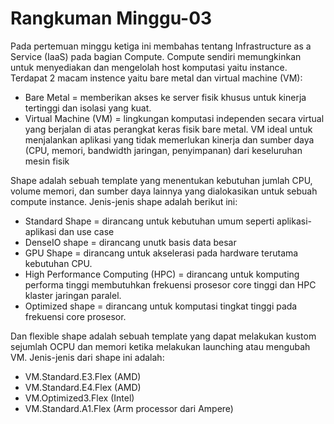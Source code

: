 <h1>Rangkuman Minggu-03</h1>
Pada pertemuan minggu ketiga ini membahas tentang Infrastructure as a Service (IaaS) pada bagian Compute. Compute sendiri memungkinkan untuk menyediakan dan mengelolah host komputasi yaitu instance. Terdapat 2 macam instence yaitu bare metal dan virtual machine (VM):

- Bare Metal = memberikan akses ke server fisik khusus untuk kinerja tertinggi dan isolasi yang kuat.
- Virtual Machine (VM) = lingkungan komputasi independen secara virtual yang berjalan di atas perangkat keras fisik bare metal. VM ideal untuk menjalankan aplikasi yang tidak memerlukan kinerja dan sumber daya (CPU, memori, bandwidth jaringan, penyimpanan) dari keseluruhan mesin fisik

Shape adalah sebuah template yang menentukan kebutuhan jumlah CPU, volume memori, dan sumber daya lainnya yang dialokasikan untuk sebuah compute instance. Jenis-jenis shape adalah berikut ini:

- Standard Shape = dirancang untuk kebutuhan umum seperti aplikasi-aplikasi dan use case 
- DenseIO shape = dirancang unutk basis data besar
- GPU Shape = dirancang untuk akselerasi pada hardware terutama kebutuhan CPU.
- High Performance Computing (HPC) = dirancang untuk komputing performa tinggi membutuhkan frekuensi prosesor core tinggi dan HPC klaster jaringan paralel.
- Optimized shape = dirancang untuk komputasi tingkat tinggi pada frekuensi core prosesor. 

Dan flexible shape adalah sebuah template  yang dapat melakukan kustom sejumlah OCPU dan memori ketika melakukan launching atau mengubah VM. Jenis-jenis dari shape ini adalah:
- VM.Standard.E3.Flex (AMD)
- VM.Standard.E4.Flex (AMD)
- VM.Optimized3.Flex (Intel)
- VM.Standard.A1.Flex (Arm processor dari Ampere)